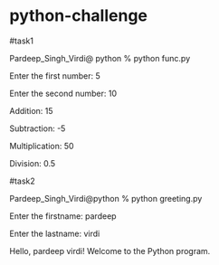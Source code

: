 # python-challenge

#task1

Pardeep_Singh_Virdi@ python % python func.py

Enter the first number: 5

Enter the second number: 10


Addition: 15

Subtraction: -5

Multiplication: 50

Division: 0.5



#task2

Pardeep_Singh_Virdi@python % python greeting.py

Enter the firstname: pardeep

Enter the lastname: virdi

Hello, pardeep virdi! Welcome to the Python program.





